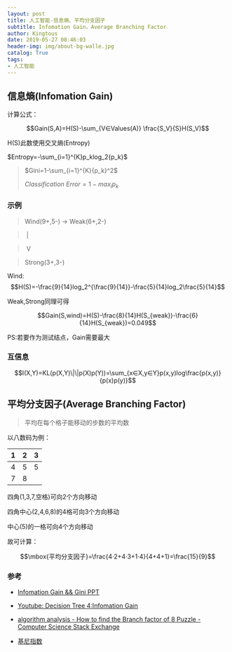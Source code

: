```yaml
---
layout: post
title: 人工智能-信息熵、平均分支因子
subtitle: Infomation Gain，Average Branching Factor
author: Kingtous
date: 2019-05-27 08:46:03
header-img: img/about-bg-walle.jpg
catalog: True
tags:
- 人工智能
---
```


## 信息熵(Infomation Gain)

计算公式：

$$Gain(S,A)=H(S)-\sum_{V∈Values(A)} \frac{S_V}{S}H(S_V)$$

H(S)此数使用交叉熵(Entropy)

$Entropy=-\sum_{i=1}^{K}p_klog_2{p_k}$

>$Gini=1-\sum_{i=1}^{K}{p_k}^2$
>
>$Classification~Error = 1-max_{i}p_k$

### 示例

> Wind(9+,5-)   ->   Weak(6+,2-)

> ​	\|

> ​	V

> Strong(3+,3-)

Wind:$$H(S)=-\frac{9}{14}log_2^{\frac{9}{14}}-\frac{5}{14}log_2\frac{5}{14}$$

Weak,Strong同理可得

$$Gain(S,wind)=H(S)-\frac{8}{14}H(S_{weak})-\frac{6}{14}H(S_{weak})=0.049$$

PS:若要作为测试结点，Gain需要最大



### 互信息

$$I(X,Y)=KL(p(X,Y)\|\|p(X)p(Y))=\sum_{x∈X,y∈Y}p(x,y)log\frac{p(x,y)}{p(x)p(y)}$$



## 平均分支因子(Average Branching Factor)

> 平均在每个格子能移动的步数的平均数

以八数码为例：

| 1    | 2    | 3    |
| ---- | ---- | ---- |
| 4    | 5    | 5    |
| 7    | 8    |      |

四角(1,3,7,空格)可向2个方向移动

四角中心(2,4,6,8)的4格可向3个方向移动

中心(5)的一格可向4个方向移动

故可计算：

$$\mbox{平均分支因子}=\frac{4·2+4·3+1·4}{4+4+1}=\frac{15}{9}$$



### 参考

- [Infomation Gain && Gini PPT](https://www3.nd.edu/~rjohns15/cse40647.sp14/www/content/lectures/23%20-%20Decision%20Trees%202.pdf)

- [Youtube: Decision Tree 4:Infomation Gain](https://www.youtube.com/watch?v=nodQ2s0CUbI)

- [algorithm analysis - How to find the Branch factor of 8 Puzzle - Computer Science Stack Exchange](https://cs.stackexchange.com/questions/39534/how-to-find-the-branch-factor-of-8-puzzle)

- [基尼指数](https://www.sohu.com/a/301007021_354986?sec=wd)